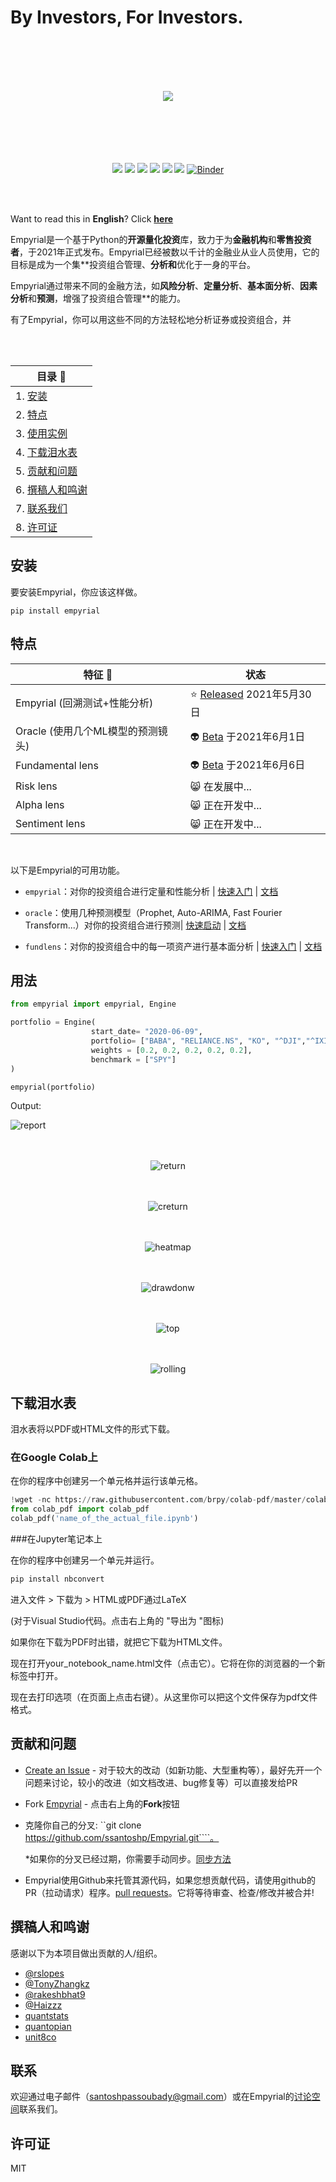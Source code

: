 # By Investors, For Investors.
<br><br><br><br>
<div align="center">
<img src="https://user-images.githubusercontent.com/61618641/120909011-98f8a180-c670-11eb-8844-2d423ba3fa9c.png"/>
<br><br><br><br><br><br>
  
![](https://img.shields.io/badge/Downloads-7.2k-brightgreen)
![](https://img.shields.io/badge/license-MIT-orange)
![](https://img.shields.io/badge/version-0.2.7-blueviolet)
![](https://img.shields.io/badge/language-python🐍-blue)
![](https://img.shields.io/badge/activity-8.8/10-ff69b4)
![](https://img.shields.io/badge/Open%20source-💜-white)	
[![Binder](https://mybinder.org/badge_logo.svg)](https://mybinder.org/v2/gh/ssantoshp/GetStartedEmpyrial/main?filepath=get_started_with_empyrial.ipynb)
  
 </div>
 
<br><br>

Want to read this in **English**? Click [**here**](READMEd.md)

Empyrial是一个基于Python的**开源量化投资**库，致力于为**金融机构**和**零售投资者**，于2021年正式发布。Empyrial已经被数以千计的金融业从业人员使用，它的目标是成为一个集**投资组合管理、**分析和**优化于一身的平台。

Empyrial通过带来不同的金融方法，如**风险分析**、**定量分析**、**基本面分析**、**因素分析**和**预测**，增强了投资组合管理**的能力。

有了Empyrial，你可以用这些不同的方法轻松地分析证券或投资组合，并

<br>

<br>

<div align="center">
  
| 目录 📖 | 
| --                     
| 1. [安装](#安装) | 
| 2. [特点](#特点) | 
| 3. [使用实例](#用法) |
| 4. [下载泪水表](#下载泪水表) |
| 5. [贡献和问题](#贡献和问题) | 
| 6. [撰稿人和鸣谢](#撰稿人和鸣谢) |
| 7. [联系我们](#联系) |
| 8. [许可证](#许可证) |
	
</div>


## 安装

要安装Empyrial，你应该这样做。

```
pip install empyrial
```

## 特点

<div align="center">
  
| 特征 📰 | 状态 |
| -- | ------ |
| Empyrial (回溯测试+性能分析) | :star: [Released](https://github.com/ssantoshp/Empyrial/releases/tag/v0.2.4) 2021年5月30日 |  
| Oracle (使用几个ML模型的预测镜头)| :alien: [Beta](https://github.com/ssantoshp/Empyrial/releases/tag/0.2.7) 于2021年6月1日 | 
| Fundamental lens | :alien: [Beta](https://github.com/ssantoshp/Empyrial/releases/tag/0.3.1) 于2021年6月6日 |
| Risk lens | :smile_cat: 在发展中...  | 
| Alpha lens | :smile_cat: 正在开发中... |
| Sentiment lens | :smile_cat: 正在开发中... | 
  
</div>

<br />

以下是Empyrial的可用功能。

- ``empyrial``：对你的投资组合进行定量和性能分析 | [快速入门](https://colab.research.google.com/drive/1cj40dDqctfWNrVz_nK-FDhdWPay7fVBF?usp=sharing) | [文档](https://github.com/ssantoshp/Empyrial/wiki/Empyrial)

- ``oracle``：使用几种预测模型（Prophet, Auto-ARIMA, Fast Fourier Transform...）对你的投资组合进行预测| [快速启动](https://colab.research.google.com/drive/11rMpQqW9Om82wzh71cr5k3vDQSNMZ4V1?usp=sharing) | [文档](https://github.com/ssantoshp/Empyrial/wiki/Oracle)

- ``fundlens``：对你的投资组合中的每一项资产进行基本面分析 | [快速入门](https://colab.research.google.com/drive/1t2RfYwIJDZ3YN1z5MbS41unRGxGf0dif?usp=sharing) | [文档](https://github.com/ssantoshp/Empyrial/wiki/Fundlens)


## 用法

```py
from empyrial import empyrial, Engine

portfolio = Engine(    
                  start_date= "2020-06-09", 
                  portfolio= ["BABA", "RELIANCE.NS", "KO", "^DJI","^IXIC"], 
                  weights = [0.2, 0.2, 0.2, 0.2, 0.2], 
                  benchmark = ["SPY"] 
)

empyrial(portfolio)
```

Output:

![report](https://user-images.githubusercontent.com/61618641/120065794-8203ef00-c073-11eb-84a8-8dda6908da4c.png)<br/><br /><br />

<div align="center">
  
  ![return](https://user-images.githubusercontent.com/61618641/120065822-afe93380-c073-11eb-915d-8b8b27c6fd38.png)<br /><br /><br />

  ![creturn](https://user-images.githubusercontent.com/61618641/120065881-ea52d080-c073-11eb-84a5-11da5dbf0bcb.png)<br /><br /><br />

  ![heatmap](https://user-images.githubusercontent.com/61618641/120065930-2ab24e80-c074-11eb-8861-e1996a950774.png)<br /><br /><br />

  ![drawdonw](https://user-images.githubusercontent.com/61618641/120065973-6cdb9000-c074-11eb-99cb-f3ee8110576f.png)<br /><br /><br />

  ![top](https://user-images.githubusercontent.com/61618641/120065975-6fd68080-c074-11eb-93f9-cbb3f2dd859d.png)<br /><br /><br />

  ![rolling](https://user-images.githubusercontent.com/61618641/120065977-74029e00-c074-11eb-92c6-8d0bee2a6234.png)
 </div>
 
## 下载泪水表

泪水表将以PDF或HTML文件的形式下载。

### 在Google Colab上

在你的程序中创建另一个单元格并运行该单元格。

```py
!wget -nc https://raw.githubusercontent.com/brpy/colab-pdf/master/colab_pdf.py
from colab_pdf import colab_pdf
colab_pdf('name_of_the_actual_file.ipynb')
```

###在Jupyter笔记本上

在你的程序中创建另一个单元并运行。

```py
pip install nbconvert
```

进入文件 > 下载为 > HTML或PDF通过LaTeX

(对于Visual Studio代码。点击右上角的 "导出为 "图标)

如果你在下载为PDF时出错，就把它下载为HTML文件。

现在打开your_notebook_name.html文件（点击它）。它将在你的浏览器的一个新标签中打开。

现在去打印选项（在页面上点击右键）。从这里你可以把这个文件保存为pdf文件格式。

## 贡献和问题

- [Create an Issue](https://github.com/ssantoshp/Empyrial/issues/new/choose) - 对于较大的改动（如新功能、大型重构等），最好先开一个问题来讨论，较小的改进（如文档改进、bug修复等）可以直接发给PR

- Fork [Empyrial](https://github.com/ssantoshp/Empyrial) - 点击右上角的**Fork**按钮

- 克隆你自己的分叉: ``git clone https://github.com/ssantoshp/Empyrial.git````。

	*如果你的分叉已经过期，你需要手动同步。[同步方法](https://help.github.com/articles/syncing-a-fork/)

- Empyrial使用Github来托管其源代码，如果您想贡献代码，请使用github的PR（拉动请求）程序。[pull requests](https://github.com/ssantoshp/Empyrial/pulls)。它将等待审查、检查/修改并被合并!

## 撰稿人和鸣谢

感谢以下为本项目做出贡献的人/组织。

- [@rslopes](https://github.com/rslopes)
- [@TonyZhangkz](https://github.com/TonyZhangkz)
- [@rakeshbhat9](https://github.com/rakeshbhat9)
- [@Haizzz](https://github.com/Haizzz)
- [quantstats](https://github.com/ranaroussi/quantstats)
- [quantopian](https://github.com/quantopian)
- [unit8co](https://github.com/unit8co)

## 联系

欢迎通过电子邮件（santoshpassoubady@gmail.com）或在Empyrial的[讨论空间](https://github.com/ssantoshp/Empyrial/discussions)联系我们。

## 许可证

MIT
